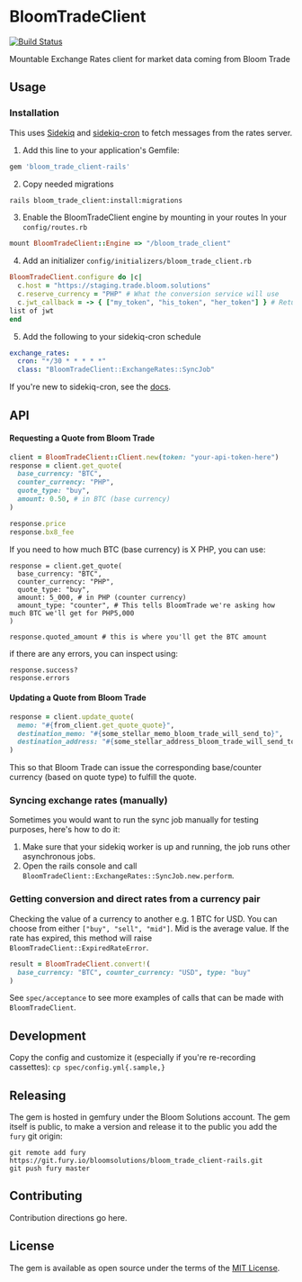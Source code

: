 # BloomTradeClient

[![Build Status](https://travis-ci.org/bloom-solutions/bloom_trade_client-rails.svg?branch=master)](https://travis-ci.org/bloom-solutions/bloom_trade_client-rails)

Mountable Exchange Rates client for market data coming from Bloom Trade

## Usage

### Installation

This uses [Sidekiq](https://github.com/mperham/sidekiq) and [sidekiq-cron](https://github.com/ondrejbartas/sidekiq-cron) to fetch messages from the rates server.

1. Add this line to your application's Gemfile:
```ruby
gem 'bloom_trade_client-rails'
```

2. Copy needed migrations
```bash
rails bloom_trade_client:install:migrations
```

3. Enable the BloomTradeClient engine by mounting in your routes
In your `config/routes.rb`
```ruby
mount BloomTradeClient::Engine => "/bloom_trade_client"
```

4. Add an initializer `config/initializers/bloom_trade_client.rb`

```ruby
BloomTradeClient.configure do |c|
  c.host = "https://staging.trade.bloom.solutions"
  c.reserve_currency = "PHP" # What the conversion service will use
  c.jwt_callback = -> { ["my_token", "his_token", "her_token"] } # Returns a
list of jwt
end
```

5. Add the following to your sidekiq-cron schedule

```yaml
exchange_rates:
  cron: "*/30 * * * * *"
  class: "BloomTradeClient::ExchangeRates::SyncJob"
```

If you're new to sidekiq-cron, see the [docs](https://github.com/ondrejbartas/sidekiq-cron).

## API

#### Requesting a Quote from Bloom Trade

```ruby
client = BloomTradeClient::Client.new(token: "your-api-token-here")
response = client.get_quote(
  base_currency: "BTC",
  counter_currency: "PHP",
  quote_type: "buy",
  amount: 0.50, # in BTC (base currency)
)

response.price
response.bx8_fee
```

If you need to how much BTC (base currency) is X PHP, you can use:

```
response = client.get_quote(
  base_currency: "BTC",
  counter_currency: "PHP",
  quote_type: "buy",
  amount: 5_000, # in PHP (counter currency)
  amount_type: "counter", # This tells BloomTrade we're asking how much BTC we'll get for PHP5,000
)

response.quoted_amount # this is where you'll get the BTC amount
```

if there are any errors, you can inspect using:

```
response.success?
response.errors
```

#### Updating a Quote from Bloom Trade

```ruby
response = client.update_quote(
  memo: "#{from_client.get_quote_quote}",
  destination_memo: "#{some_stellar_memo_bloom_trade_will_send_to}",
  destination_address: "#{some_stellar_address_bloom_trade_will_send_to}",
)
```

This so that Bloom Trade can issue the corresponding base/counter currency (based on quote type)
to fulfill the quote.

### Syncing exchange rates (manually)

Sometimes you would want to run the sync job manually for testing purposes, here's how to do it:

1. Make sure that your sidekiq worker is up and running, the job runs other asynchronous jobs.
2. Open the rails console and call `BloomTradeClient::ExchangeRates::SyncJob.new.perform`.

### Getting conversion and direct rates from a currency pair

Checking the value of a currency to another e.g. 1 BTC for USD. You can choose
from either `["buy", "sell", "mid"]`. Mid is the average value. If the rate has
expired, this method will raise `BloomTradeClient::ExpiredRateError`.
```ruby
result = BloomTradeClient.convert!(
  base_currency: "BTC", counter_currency: "USD", type: "buy"
)
```

See `spec/acceptance` to see more examples of calls that can be made with `BloomTradeClient`.

## Development

Copy the config and customize it (especially if you're re-recording cassettes): `cp spec/config.yml{.sample,}`

## Releasing

The gem is hosted in gemfury under the Bloom Solutions account. The gem itself is public, to make a version and release it to the public you add the `fury` git origin:

```
git remote add fury https://git.fury.io/bloomsolutions/bloom_trade_client-rails.git
git push fury master
```

## Contributing
Contribution directions go here.

## License
The gem is available as open source under the terms of the [MIT License](https://opensource.org/licenses/MIT).
